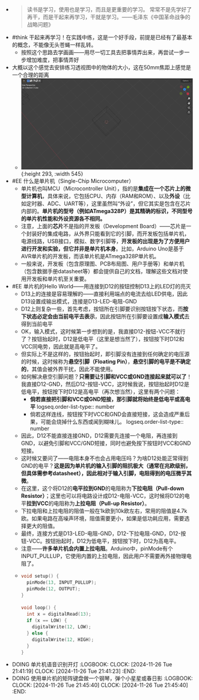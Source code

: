 - > 读书是学习，使用也是学习，而且是更重要的学习。 常常不是先学好了再干，而是干起来再学习，干就是学习。——毛泽东《中国革命战争的战略问题》
- #think 干起来再学习！在实践中练，这是一个好手段，前提是已经有了最基本的概念，不能像无头苍蝇一样乱转。
	- 按照这个思路去学画画——用尽一切工具去把事情弄出来，再尝试一步一步增加难度，把事情弄好
- 大概以这个感觉去安排练习透视图中的物体的大小，这在50mm焦距上感觉是一个合理的距离
	- ![image.png](../assets/image_1732614659557_0.png){:height 293, :width 545}
- #EE 什么是单片机（Single-Chip Microcomputer）
	- 单片机也叫MCU（Microcontroller Unit），指的是**集成在一个芯片上的微型计算机**，具体来说，它包括CPU、内存（RAM和ROM）、以及**外设**（比如定时器、ADC、UART等），这里虽然叫“外设”，但它其实是包含在芯片内部的。**单片机的型号（例如ATmega328P）是其精确的标识，不同型号的单片机性能和外设资源各不相同。**
	- 注意，上面的**芯片**不是指的开发板（Development Board）——芯片是一个封装好的集成电路，从外界只能看到它的引脚，而开发板包括单片机，电源线路，USB接口，模拟、数字引脚等，**开发板的出现是为了方便用户进行开发和实验，但它并非是单片机本身**。比如，Arduino Uno是基于AVR单片机的开发板，而该单片机是ATmega328P单片机。
	- 一般来说，开发板（包含原理图、PCB布局图、用户手册等）和单片机（包含数据手册datasheet等）都会提供自己的文档，理解这些文档对使用开发板和单片机至关重要。
- #EE 单片机的Hello World——用连接到D12的按钮控制D13上的LED灯的亮灭
	- D13上的连接是容易理解的——直接利用端点的电流去给LED供电，因此D13设置成输出模式，连接是D13-LED-电阻-GND
	- D12上则复杂一些，首先考虑，按钮所在引脚要识别按钮按下状态，而**按下状态必定会由当前电平去表示**，因此按钮所在引脚要设置成**输入模式**去得到当前电平
	- OK，输入模式，这时候第一步想到的是，我直接D12-按钮-VCC不就行了？按钮抬起时，D12是低电平（这里是想当然了），按钮按下时D12和VCC同电势，因此就是高电平了。
	- 但实际上不是这样的，按钮抬起时，即引脚没有连接到任何确定的电压源的时候，这时候称为**悬空引脚（Floating Pin）**，**悬空引脚的电平是不确定的**，其值会被外界干扰，因此不能使用。
	- 如何解决悬空引脚问题？**只需要让引脚和VCC或GND连接起来就可以了**！我直接D12-GND，然后D12-按钮-VCC，这时候我说，按钮抬起时D12是低电平，按钮按下时D12是高电平（再次想当然），这里有两个问题：
		- **倘若直接把引脚和VCC或GND短接，那引脚就将始终是低电平或高电平**
		  logseq.order-list-type:: number
		- 倘若这样连线，按钮按下时VCC和GND会直接短接，这会造成严重后果，可能会烧掉什么东西或闻到糊味儿。
		  logseq.order-list-type:: number
	- 因此，D12不能直接连接GND，D12需要先连接一个电阻，再连接到GND，以避免引脚和VCC/GND短接，同时也避免按下按钮时VCC和GND短接。
	- 这时候又要问了——电阻本身不也会占用电压吗？为啥D12处能正常得到GND的电平？**这是因为单片机的输入引脚的阻抗极大（通常在兆欧级别，但具体需参考datasheet），因此相对于输入引脚，电阻得到的电压微乎其微**。
	- 在这里，这个将D12的**电平拉到GND**的电阻称为**下拉电阻（Pull-down Resistor）**；这里也可以将电路设计成D12-电阻-VCC，这时候将D12的电平**拉到VCC**的电阻称为**上拉电阻（Pull-up Resistor）**。
	- 下拉电阻和上拉电阻的阻值一般在1k欧到10k欧左右，常用的阻值是4.7k欧。如果电路在高噪声环境，阻值需要更小，如果是低功耗应用，需要选择更大的阻值。
	- 最终，连接方式是D13-LED-电阻-GND，D12-下拉电阻-GND，D12-按钮-VCC。按钮抬起时，D12为低电平，按钮按下时，D12为高电平。
	- 注意——**许多单片机会内置上拉电阻**。Arduino中，pinMode有个INPUT_PULLUP，它使用内置的上拉电阻，因此用户不需要再外接物理电阻了。
	- ```c
	  void setup() {
	    pinMode(13, INPUT_PULLUP);
	    pinMode(12, OUTPUT);
	  }
	  
	  void loop() {
	    int x = digitalRead(13);
	    if (x == LOW) {
	      digitalWrite(12, LOW);
	    } else {
	      digitalWrite(12, HIGH);
	    }
	  }
	  ```
- DOING 单片机语音识别开灯
  :LOGBOOK:
  CLOCK: [2024-11-26 Tue 21:41:19]
  CLOCK: [2024-11-26 Tue 21:41:23]
  :END:
- DOING 使用单片机的矩阵键盘做一个钢琴，弹个小星星或春日影
  :LOGBOOK:
  CLOCK: [2024-11-26 Tue 21:45:40]
  CLOCK: [2024-11-26 Tue 21:45:40]
  :END: